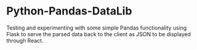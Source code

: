 # Python-Pandas-DataLib
Testing and experimenting with some simple Pandas functionality using Flask to serve the parsed data back to the client as JSON to be displayed through React.
